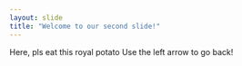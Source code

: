 ```yaml
---
layout: slide
title: "Welcome to our second slide!"
---
```

Here, pls eat this royal potato
Use the left arrow to go back!
